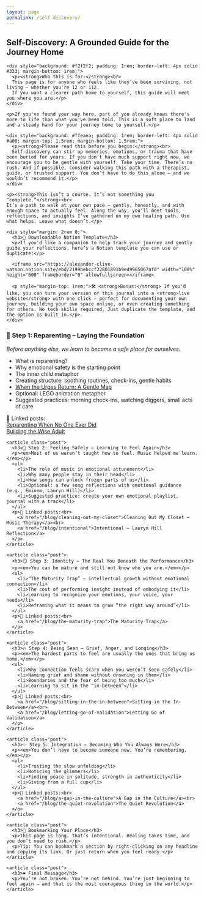 ```yaml
---
layout: page
permalink: /self-discovery/
---
```


<main>
  <section class="blog-intro">
    <h2>Self-Discovery: A Grounded Guide for the Journey Home</h2>

    <div style="background: #f2f2f2; padding: 1rem; border-left: 4px solid #333; margin-bottom: 1rem;">
      <p><strong>Who this is for:</strong><br>
      This page is for anyone who feels like they’ve been surviving, not living — whether you're 12 or 112.  
      If you want a clearer path home to yourself, this guide will meet you where you are.</p>
    </div>

    <p>If you've found your way here, part of you already knows there's more to life than what you've been told. This is a soft place to land and a steady hand for your journey home to yourself.</p>

    <div style="background: #ffeaea; padding: 1rem; border-left: 4px solid #a00; margin-top: 1.5rem; margin-bottom: 1.5rem;">
      <p><strong>Please read this before you begin:</strong><br>
      Self-discovery can stir up memories, emotions, or trauma that have been buried for years. If you don’t have much support right now, we encourage you to be gentle with yourself. Take your time. There’s no rush. And if possible, consider walking this path with a therapist, guide, or trusted support. You don’t have to do this alone — and we wouldn’t recommend it.</p>
    </div>

    <p><strong>This isn’t a course. It’s not something you “complete.”</strong><br>
    It’s a path to walk at your own pace — gently, honestly, and with enough space to actually feel. Along the way, you’ll meet tools, reflections, and insights I’ve gathered on my own healing path. Use what helps. Leave what doesn’t.</p>

    <div style="margin: 2rem 0;">
      <h3>📔 Downloadable Notion Template</h3>
      <p>If you'd like a companion to help track your journey and gently guide your reflections, here’s a Notion template you can use or duplicate:</p>

      <iframe src="https://alexander-clive-watson.notion.site/ebd/2199bebccf22801891b9ed9965067af0" width="100%" height="600" frameborder="0" allowfullscreen></iframe>

      <p style="margin-top: 1rem;">🛠️ <strong>Bonus:</strong> If you'd like, you can turn your version of this journal into a <strong>live website</strong> with one click — perfect for documenting your own journey, building your own space online, or even creating something for others. No tech skills required. Just duplicate the template, and the option is built in.</p>
    </div>
  </section>

  <section class="blog-list">
    <article class="post">
      <h3>🧸 Step 1: Reparenting – Laying the Foundation</h3>
      <p><em>Before anything else, we learn to become a safe place for ourselves.</em></p>
      <ul>
        <li>What is reparenting?</li>
        <li>Why emotional safety is the starting point</li>
        <li>The inner child metaphor</li>
        <li>Creating structure: soothing routines, check-ins, gentle habits</li>
        <li><a href="/blog/when-the-urges-return">When the Urges Return: A Gentle Map</a></li>
        <li>Optional: LEGO animation metaphor</li>
        <li>Suggested practices: morning check-ins, watching diggers, small acts of care</li>
      </ul>
      <p>🔗 Linked posts:<br>
        <a href="/blog/reparenting-when-no-one-ever-did">Reparenting When No One Ever Did</a><br>
        <a href="/blog/building-the-wise-adult">Building the Wise Adult</a>
      </p>
    </article>

    <article class="post">
      <h3>🎵 Step 2: Feeling Safely – Learning to Feel Again</h3>
      <p><em>Most of us weren’t taught how to feel. Music helped me learn.</em></p>
      <ul>
        <li>The role of music in emotional attunement</li>
        <li>Why many people stay in their head</li>
        <li>How songs can unlock frozen parts of us</li>
        <li>Optional: a few song reflections with emotional guidance (e.g., Eminem, Lauryn Hill)</li>
        <li>Suggested practice: create your own emotional playlist, journal with a track</li>
      </ul>
      <p>🔗 Linked posts:<br>
        <a href="/blog/cleaning-out-my-closet">Cleaning Out My Closet – Music Therapy</a><br>
        <a href="/blog/intentional">Intentional – Lauryn Hill Reflection</a>
      </p>
    </article>

    <article class="post">
      <h3>🪞 Step 3: Identity – The Real You Beneath the Performance</h3>
      <p><em>You can be mature and still not know who you are.</em></p>
      <ul>
        <li>“The Maturity Trap” — intellectual growth without emotional connection</li>
        <li>The cost of performing insight instead of embodying it</li>
        <li>Learning to recognize your emotions, your voice, your needs</li>
        <li>Reframing what it means to grow “the right way around”</li>
      </ul>
      <p>🔗 Linked posts:<br>
        <a href="/blog/the-maturity-trap">The Maturity Trap</a>
      </p>
    </article>

    <article class="post">
      <h3>🔥 Step 4: Being Seen – Grief, Anger, and Longing</h3>
      <p><em>The hardest parts to feel are usually the ones that bring us home.</em></p>
      <ul>
        <li>Why connection feels scary when you weren’t seen safely</li>
        <li>Naming grief and shame without drowning in them</li>
        <li>Boundaries and the fear of being too much</li>
        <li>Learning to sit in the “in-between”</li>
      </ul>
      <p>🔗 Linked posts:<br>
        <a href="/blog/sitting-in-the-in-between">Sitting in the In-Between</a><br>
        <a href="/blog/letting-go-of-validation">Letting Go of Validation</a>
      </p>
    </article>

    <article class="post">
      <h3>✨ Step 5: Integration – Becoming Who You Always Were</h3>
      <p><em>You don’t have to become someone new. You’re remembering.</em></p>
      <ul>
        <li>Trusting the slow unfolding</li>
        <li>Noticing the glimmers</li>
        <li>Finding peace in solitude, strength in authenticity</li>
        <li>Giving from a full cup</li>
      </ul>
      <p>🔗 Linked posts:<br>
        <a href="/blog/a-gap-in-the-culture">A Gap in the Culture</a><br>
        <a href="/blog/the-quiet-revolution">The Quiet Revolution</a>
      </p>
    </article>

    <article class="post">
      <h3>🧭 Bookmarking Your Place</h3>
      <p>This page is long. That’s intentional. Healing takes time, and you don’t need to rush.</p>
      <p>Tip: You can bookmark a section by right-clicking on any headline and copying its link. Or just return when you feel ready.</p>
    </article>

    <article class="post">
      <h3>❤️ Final Message</h3>
      <p>You’re not broken. You’re not behind. You’re just beginning to feel again — and that is the most courageous thing in the world.</p>
    </article>
  </section>
</main>

